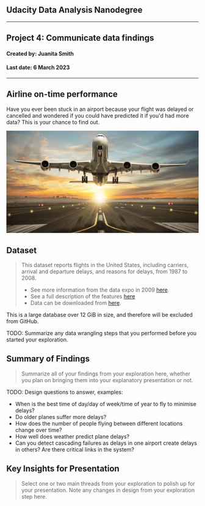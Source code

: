 ## Udacity Data Analysis Nanodegree

---
## Project 4: Communicate data findings 
#### Created by: Juanita Smith
#### Last date: 6 March 2023

---



## Airline on-time performance
Have you ever been stuck in an airport because your flight was delayed or cancelled and wondered if you could have predicted it if you'd had more data? This is your chance to find out.

<img src="images/flights.png" alt="drawing" width="950"/>


## Dataset

> This dataset reports flights in the United States, including carriers, arrival and departure delays, and reasons for delays, from 1987 to 2008.
> - See more information from the data expo in 2009 [here](https://community.amstat.org/jointscsg-section/dataexpo/dataexpo2009).
> - See a full description of the features [here](https://www.transtats.bts.gov/DatabaseInfo.asp?QO_VQ=EFD&Yv0x=D.)
> - Data can be downloaded from [here](https://dataverse.harvard.edu/dataset.xhtml?persistentId=doi:10.7910/DVN/HG7NV7).

This is a large database over 12 GiB in size, and therefore will be excluded from GitHub.

TODO: Summarize any data wrangling steps that you performed before you started your exploration.


## Summary of Findings

> Summarize all of your findings from your exploration here, whether you plan on bringing them into your explanatory presentation or not.

TODO: Design questions to answer, examples:
- When is the best time of day/day of week/time of year to fly to minimise delays?
- Do older planes suffer more delays?
- How does the number of people flying between different locations change over time?
- How well does weather predict plane delays?
- Can you detect cascading failures as delays in one airport create delays in others? Are there critical links in the system?

## Key Insights for Presentation

> Select one or two main threads from your exploration to polish up for your presentation. Note any changes in design from your exploration step here.
